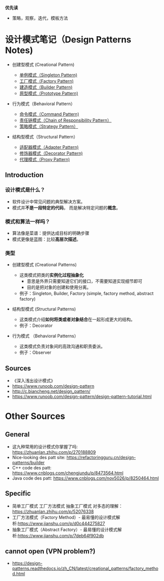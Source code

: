 **优先读**

- 策略，观察，迭代，模板方法

# 设计模式笔记（Design Patterns Notes)

- 创建型模式 (Creational Pattern)
  - [单例模式（Singleton Pattern)](./creational_patterns/singleton_pattern.md)
  - [工厂模式（Factory Pattern)](./creational_patterns/factory_pattern.md)
  - [建造模式（Builder Pattern)](./creational_patterns/builder_pattern.md)
  - [原型模式（Prototype Pattern)](./creational_patterns/prototype_pattern.md)

- 行为模式（Behavioral Pattern）
  - [命令模式（Command Pattern)](./behavioural_patterns/command_pattern.md)
  - [责任链模式（Chain of Responsibility Pattern）](./behavioural_patterns/chain_of_responsibility_pattern.md)
  - [策略模式（Strategy Pattern）](./behavioural_patterns/strategy_pattern.md)

- 结构型模式（Structural Pattern）
  - [适配器模式（Adapter Pattern)](./structural_patterns/adapter_pattern.md)
  - [修饰器模式（Decorator Pattern)](./structural_patterns/decorator_pattern.md)
  - [代理模式（Proxy Pattern)](./structural_patterns/proxy_pattern.md)

## Introduction

### 设计模式是什么？

- 软件设计中常见问题的典型解决方案。
- 模式并**不是一段特定的代码**， 而是解决特定问题的**概念**。

### 模式和算法一样吗？

- 算法像是菜谱：提供达成目标的明确步骤
- 模式更像是蓝图：比较**高层次描述**。

### 类型

- 创建型模式 (Creational Patterns)
  - 这类模式把类的**实例化过程抽象化**
    - 意思是外界只需要知道它们的接口，不需要知道实现细节即可
    - 目的是把对象的创建和使用分离。
  - 例子：Singleton, Builder, Factory (simple, factory method, abstract factory)

- 结构型模式 (Structural Patterns)
  - 这类模式介绍**如何将类或者对象结合**在一起形成更大的结构。
  - 例子：Decorator

- 行为模式 （Behavioral Patterns）
  - 这类模式负责对象间的高效沟通和职责委派。
  - 例子：Observer

## Sources

- 《深入浅出设计模式》
- <https://www.runoob.com/design-pattern>
- <http://c.biancheng.net/design_pattern/>
- <https://www.runoob.com/design-pattern/design-pattern-tutorial.html>

# Other Sources

## General

- 这九种常用的设计模式你掌握了吗: <https://zhuanlan.zhihu.com/p/270188809>
- Nice-looking des patt site: <https://refactoringguru.cn/design-patterns/builder>
- C++ code des patt: <https://www.cnblogs.com/chengjundu/p/8473564.html>
- Java code des patt: <https://www.cnblogs.com/nov5026/p/8250464.html>

## Specific

- 简单工厂模式 工厂方法模式 抽象工厂模式 对多态的理解：<https://zhuanlan.zhihu.com/p/52076338>
- 工厂方法模式（Factory Method）- 最易懂的设计模式解析:<https://www.jianshu.com/p/d0c444275827>
- 抽象工厂模式（Abstract Factory）- 最易懂的设计模式解析:<https://www.jianshu.com/p/7deb64f902db>

## cannot open (VPN problem?)

- <https://design-patterns.readthedocs.io/zh_CN/latest/creational_patterns/factory_method.html>
